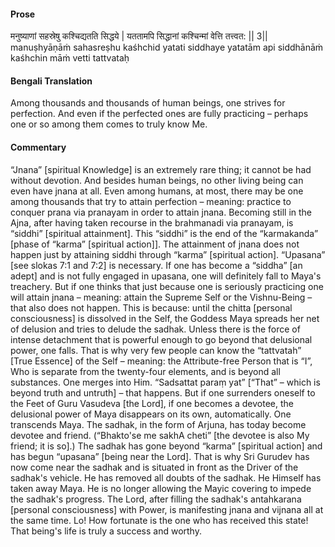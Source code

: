 #### Prose 

मनुष्याणां सहस्रेषु कश्चिद्यतति सिद्धये |
यततामपि सिद्धानां कश्चिन्मां वेत्ति तत्त्वत: || 3||
manuṣhyāṇāṁ sahasreṣhu kaśhchid yatati siddhaye
yatatām api siddhānāṁ kaśhchin māṁ vetti tattvataḥ

 #### Bengali Translation 

Among thousands and thousands of human beings, one strives for perfection. And even if the perfected ones are fully practicing – perhaps one or so among them comes to truly know Me.

 #### Commentary 

“Jnana” [spiritual Knowledge] is an extremely rare thing; it cannot be had without devotion. And besides human beings, no other living being can even have jnana at all. Even among humans, at most, there may be one among thousands that try to attain perfection – meaning: practice to conquer prana via pranayam in order to attain jnana. Becoming still in the Ajna, after having taken recourse in the brahmanadi via pranayam, is “siddhi” [spiritual attainment]. This “siddhi” is the end of the “karmakanda” [phase of “karma” [spiritual action]]. The attainment of jnana does not happen just by attaining siddhi through “karma” [spiritual action]. “Upasana” [see slokas 7:1 and 7:2] is necessary. If one has become a “siddha” [an adept] and is not fully engaged in upasana, one will definitely fall to Maya's treachery. But if one thinks that just because one is seriously practicing one will attain jnana – meaning: attain the Supreme Self or the Vishnu-Being – that also does not happen. This is because: until the chitta [personal consciousness] is dissolved in the Self, the Goddess Maya spreads her net of delusion and tries to delude the sadhak. Unless there is the force of intense detachment that is powerful enough to go beyond that delusional power, one falls. That is why very few people can know the “tattvatah” [True Essence] of the Self – meaning: the Attribute-free Person that is “I”, Who is separate from the twenty-four elements, and is beyond all substances. One merges into Him. “Sadsattat paraṃ yat” [“That” – which is beyond truth and untruth] – that happens. But if one surrenders oneself to the Feet of Guru Vasudeva [the Lord], if one becomes a devotee, the delusional power of Maya disappears on its own, automatically. One transcends Maya. The sadhak, in the form of Arjuna, has today become devotee and friend. (“Bhakto'se me sakhA cheti” [the devotee is also My friend; it is so].) The sadhak has gone beyond “karma” [spiritual action] and has begun “upasana” [being near the Lord]. That is why Sri Gurudev has now come near the sadhak and is situated in front as the Driver of the sadhak's vehicle. He has removed all doubts of the sadhak. He Himself has taken away Maya. He is no longer allowing the Mayic covering to impede the sadhak's progress. The Lord, after filling the sadhak's antahkarana [personal consciousness] with Power, is manifesting jnana and vijnana all at the same time. Lo! How fortunate is the one who has received this state! That being's life is truly a success and worthy.